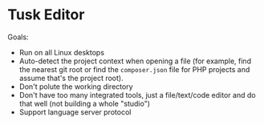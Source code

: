 # Tusk Editor

Goals:
* Run on all Linux desktops
* Auto-detect the project context when opening a file (for example, find the nearest git root or find the `composer.json` file for PHP projects and assume that's the project root).
* Don't polute the working directory
* Don't have too many integrated tools, just a file/text/code editor and do that well (not building a whole "studio")
* Support language server protocol
